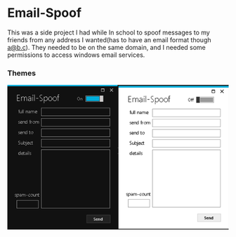 # Email-Spoof
 This was a side project I had while In school to spoof messages to my friends from any address I wanted(has to have an email format though a@b.c). They needed to be on the same domain, and I needed some permissions to access windows email services. 

### Themes
<p align="center">
  <img src="Themes.png" alt="icon">
</p>
